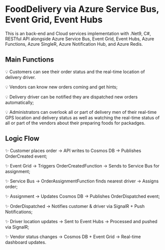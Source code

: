 # FoodDelivery via Azure Service Bus, Event Grid, Event Hubs
This is an back-end and Cloud services implementation with .Net9, C#, RESTful API alongside Azure Service Bus, Event Grid, Event Hubs, Azure Functions, Azure SingleR, Azure Notification Hub, and Azure Redis.

## Main Functions
:bulb: Customers can see their order status and the real-time location of delivery driver.

:bulb: Vendors can know new orders coming and get hints; 

:bulb: Delivery driver can be notified they are dispatched new orders automatically; 

:bulb: Administrators can overlook all or part of delivery men of their real-time GPS location and delivery status as well as watching the real-time status of all or part of the vendors about their preparing foods for packadges.

## Logic Flow
:sparkles: Customer places order → API writes to Cosmos DB → Publishes OrderCreated event;

:sparkles: Event Grid → Triggers OrderCreatedFunction → Sends to Service Bus for assignment;

:sparkles: Service Bus → OrderAssignmentFunction finds nearest driver → Assigns order;

:sparkles: Assignment → Updates Cosmos DB → Publishes OrderDispatched event;

:sparkles: OrderDispatched → Notifies customer & driver via SignalR + Push Notifications;

:sparkles: Driver location updates → Sent to Event Hubs → Processed and pushed via SignalR;

:sparkles: Vendor status changes → Cosmos DB + Event Grid → Real-time dashboard updates.
